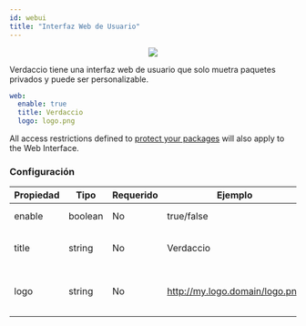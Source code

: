 ```yaml
---
id: webui
title: "Interfaz Web de Usuario"
---
```



<p align="center"><img src="https://firebasestorage.googleapis.com/v0/b/jotadeveloper-website.appspot.com/o/verdaccio_long_video2.gif?alt=media&token=4d20cad1-f700-4803-be14-4b641c651b41"></p>

Verdaccio tiene una interfaz web de usuario que solo muetra paquetes privados y puede ser personalizable.

```yaml
web:
  enable: true
  title: Verdaccio
  logo: logo.png
```

All access restrictions defined to [protect your packages](protect-your-dependencies.md) will also apply to the Web Interface.

### Configuración

| Propiedad | Tipo    | Requerido | Ejemplo                        | Soporte | Descripcion                          |
| --------- | ------- | --------- | ------------------------------ | ------- | ------------------------------------ |
| enable    | boolean | No        | true/false                     | all     | habilita la interfaz web             |
| title     | string  | No        | Verdaccio                      | all     | El título de la interfaz web         |
| logo      | string  | No        | http://my.logo.domain/logo.png | all     | el URI donde el logo esta localizado |